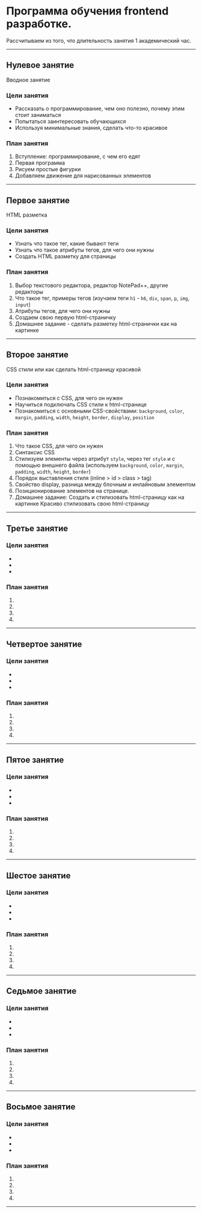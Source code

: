 # Программа обучения frontend разработке.

Рассчитываем из того, что длительность занятия 1 академический час.
___

## Нулевое занятие

Вводное занятие

### Цели занятия

* Рассказать о программирование, чем оно полезно, почему этим стоит заниматься
* Попытаться заинтересовать обучающихся
* Используя минимальные знания, сделать что-то красивое

### План занятия
1. Вступление: программирование, с чем его едят
2. Первая программа
3. Рисуем простые фигурки
4. Добавляем движение для нарисованных элементов
___

## Первое занятие

HTML разметка

### Цели занятия

* Узнать что такое тег, какие бывают теги
* Узнать что такое атрибуты тегов, для чего они нужны
* Создать HTML разметку для страницы

### План занятия

1. Выбор текстового редактора, редактор NotePad++, другие редакторы
2. Что такое тег, примеры тегов (изучаем теги `h1` - `h6`, `div`, `span`, `p`, `img`, `input`)
3. Атрибуты тегов, для чего они нужны
4. Создаем свою первую html-страничку
5. Домашнее задание - сделать разметку html-странички как на картинке
___

## Второе занятие

CSS стили или как сделать html-страницу красивой

### Цели занятия

* Познакомиться с CSS, для чего он нужен
* Научиться подключать CSS стили к html-странице
* Познакомиться с основными CSS-свойствами: `background`, `color`, `margin`, `padding`, `width`, `height`, `border`, `display`, `position`

### План занятия

1. Что такое CSS, для чего он нужен
2. Синтаксис CSS
3. Стилизуем элементы через атрибут `style`, через тег `style` и с помощью внешнего файла (используем `background`, `color`, `margin`, `padding`, `width`, `height`, `border`)
4. Порядок выставления стиля (inline > id > class > tag)
5. Свойство display, разница между блочным и инлайновым элементом
6. Позиционирование элементов на странице.
7. Домашнее задание:
   Создать и стилизовать html-страницу как на картинке 
   Красиво стилизовать свою html-страницу
___

## Третье занятие

### Цели занятия

* 
* 
* 

### План занятия
1.
2.
3.
4.
___

## Четвертое занятие

### Цели занятия

* 
* 
* 

### План занятия
1. 
2. 
3. 
4. 
___

## Пятое занятие

### Цели занятия

* 
* 
* 

### План занятия
1. 
2. 
3. 
4. 
___

## Шестое занятие

### Цели занятия

* 
* 
* 

### План занятия
1. 
2. 
3. 
4. 
___

## Седьмое занятие

### Цели занятия

* 
* 
* 

### План занятия
1. 
2. 
3. 
4. 
___

## Восьмое занятие

### Цели занятия

* 
* 
* 

### План занятия
1. 
2. 
3. 
4. 
___


